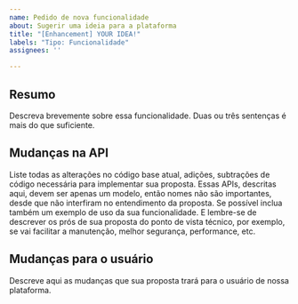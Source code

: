 ```yaml
---
name: Pedido de nova funcionalidade
about: Sugerir uma ideia para a plataforma
title: "[Enhancement] YOUR IDEA!"
labels: "Tipo: Funcionalidade"
assignees: ''

---
```


## Resumo

Descreva brevemente sobre essa funcionalidade. Duas ou três sentenças é mais do que suficiente.

## Mudanças na API

Liste todas as alterações no código base atual, adições, subtrações de código necessária para implementar sua proposta. Essas APIs, descritas aqui, devem ser apenas um modelo, então nomes não são importantes, desde que não interfiram no entendimento da proposta. Se possível inclua também um exemplo de uso da sua funcionalidade. E lembre-se de descrever os prós de sua proposta do ponto de vista técnico, por exemplo, se vai facilitar a manutenção, melhor segurança, performance, etc.

## Mudanças para o usuário

Descreve aqui as mudanças que sua proposta trará para o usuário de nossa plataforma.